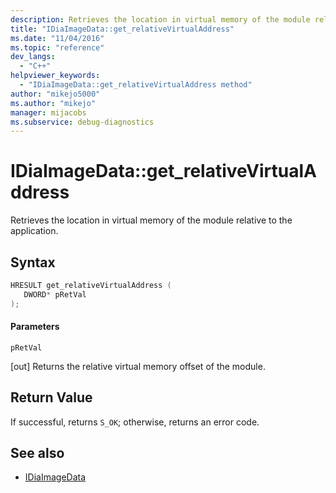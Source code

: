 ```yaml
---
description: Retrieves the location in virtual memory of the module relative to the application.
title: "IDiaImageData::get_relativeVirtualAddress"
ms.date: "11/04/2016"
ms.topic: "reference"
dev_langs:
  - "C++"
helpviewer_keywords:
  - "IDiaImageData::get_relativeVirtualAddress method"
author: "mikejo5000"
ms.author: "mikejo"
manager: mijacobs
ms.subservice: debug-diagnostics
---
```


# IDiaImageData::get_relativeVirtualAddress

Retrieves the location in virtual memory of the module relative to the application.

## Syntax

```c++
HRESULT get_relativeVirtualAddress ( 
   DWORD* pRetVal
);
```

#### Parameters

 `pRetVal`

[out] Returns the relative virtual memory offset of the module.

## Return Value

If successful, returns `S_OK`; otherwise, returns an error code.

## See also

- [IDiaImageData](../../debugger/debug-interface-access/idiaimagedata.md)
